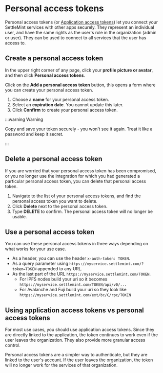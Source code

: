 # Personal access tokens

Personal access tokens (or [Application access tokens](20_application-access-tokens.md)) let you connect your SettleMint services with other apps securely. They represent an individual user, and have the same rights as the user's role in the organization (admin or user). They can be used to connect to all services that the user has access to.

## Create a personal access token

In the upper right corner of any page, click your **profile picture or avatar**, and then click **Personal access tokens**.

Click on the **Add a personal access token** button, this opens a form where you can create your personal access token.

1. Choose a **name** for your personal access token.
2. Select an **expiration date**. You cannot update this later.
3. Click **Confirm** to create your personal access token.

:::warning Warning

Copy and save your token securely - you won't see it again. Treat it like a password and keep it secret.

:::

## Delete a personal access token

If you are worried that your personal access token has been compromised, or you no longer use the integration for which you had generated a particular personal access token, you can delete that personal access token.

1. Navigate to the list of your personal access tokens, and find the personal access token you want to delete.
2. Click **Delete** next to the personal access token.
3. Type **DELETE** to confirm. The personal access token will no longer be usable.

## Use a personal access token

You can use these personal access tokens in three ways depending on what works for your use case.

- As a header, you can use the header `x-auth-token: TOKEN`.
- As a query parameter using `https://myservice.settlemint.com/?token=TOKEN` appended to any URL.
- As the last part of the URL `https://myservice.settlemint.com/TOKEN`.
  - For IPFS nodes build your uri so it becomes `https://myservice.settlemint.com/TOKEN/api/v0/...`
  - For Avalanche and Fuji build your uri so they look like `https://myservice.settlemint.com/ext/bc/C/rpc/TOKEN`

## Using application access tokens vs personal access tokens

For most use cases, you should use application access tokens. Since they are directly linked to the application, the token continues to work even if the user leaves the organization. They also provide more granular access control.

Personal access tokens are a simpler way to authenticate, but they are linked to the user's account. If the user leaves the organization, the token will no longer work for the services of that organization.
